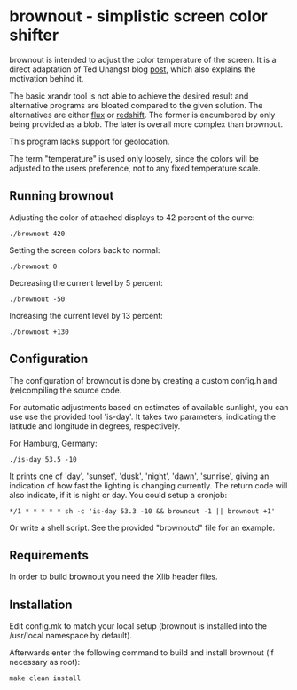 brownout - simplistic screen color shifter
==========================================
brownout is intended to adjust the color temperature of the screen. It is a 
direct adaptation of Ted Unangst blog [post][0], which also explains the 
motivation behind it.

The basic xrandr tool is not able to achieve the desired result and alternative
programs are bloated compared to the given solution. The alternatives are
either [flux][1] or [redshift][2]. The former is encumbered by only being
provided as a blob. The later is overall more complex than brownout.

This program lacks support for geolocation.

The term "temperature" is used only loosely, since the colors will be adjusted
to the users preference, not to any fixed temperature scale.

[0]: http://www.tedunangst.com/flak/post/sct-set-color-temperature
[1]: https://justgetflux.com/
[2]: https://github.com/jonls/redshift

Running brownout
----------------

Adjusting the color of attached displays to 42 percent of the curve:

    ./brownout 420

Setting the screen colors back to normal:

    ./brownout 0

Decreasing the current level by 5 percent:

    ./brownout -50

Increasing the current level by 13 percent:

    ./brownout +130


Configuration
-------------
The configuration of brownout is done by creating a custom config.h
and (re)compiling the source code.

For automatic adjustments based on estimates of available sunlight, you can use
use the provided tool 'is-day'. It takes two parameters, indicating the
latitude and longitude in degrees, respectively.

For Hamburg, Germany:

    ./is-day 53.5 -10

It prints one of 'day', 'sunset', 'dusk', 'night', 'dawn', 'sunrise', giving
an indication of how fast the lighting is changing currently. The return code
will also indicate, if it is night or day. You could setup a cronjob:

    */1 * * * * * sh -c 'is-day 53.3 -10 && brownout -1 || brownout +1'

Or write a shell script. See the provided "brownoutd" file for an example.


Requirements
------------
In order to build brownout you need the Xlib header files.


Installation
------------
Edit config.mk to match your local setup (brownout is installed into
the /usr/local namespace by default).

Afterwards enter the following command to build and install brownout (if
necessary as root):

    make clean install

